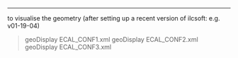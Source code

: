------------------

to visualise the geometry (after setting up a recent version of ilcsoft: e.g. v01-19-04)

> geoDisplay ECAL_CONF1.xml
> geoDisplay ECAL_CONF2.xml
> geoDisplay ECAL_CONF3.xml
